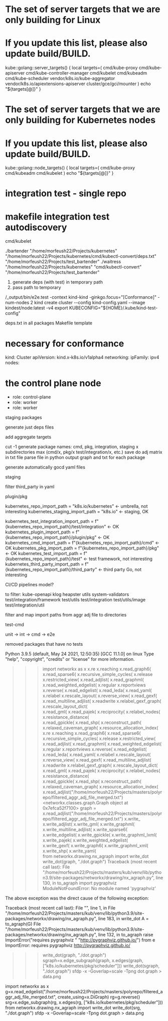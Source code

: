 # The set of server targets that we are only building for Linux
# If you update this list, please also update build/BUILD.
kube::golang::server_targets() {
  local targets=(
    cmd/kube-proxy
    cmd/kube-apiserver
    cmd/kube-controller-manager
    cmd/kubelet
    cmd/kubeadm
    cmd/kube-scheduler
    vendor/k8s.io/kube-aggregator
    vendor/k8s.io/apiextensions-apiserver
    cluster/gce/gci/mounter
  )
  echo "${targets[@]}"
}

# The set of server targets that we are only building for Kubernetes nodes
# If you update this list, please also update build/BUILD.
kube::golang::node_targets() {
  local targets=(
    cmd/kube-proxy
    cmd/kubeadm
    cmd/kubelet
  )
  echo "${targets[@]}"
}

# integration test - single repo
# makefile integration test autodiscovery

cmd/kubelet


./bartender "/home/morfeush22/Projects/kubernetes" "/home/morfeush22/Projects/kubernetes/cmd/kubectl-convert/deps.txt" "/home/morfeush22/Projects/test_bartender"
./waitress "/home/morfeush22/Projects/kubernetes" "cmd/kubectl-convert" "/home/morfeush22/Projects/test_bartender"

1. generate deps (with test) in temporary path
2. pass path to temporary

/_output/bin/e2e.test -context kind-kind -ginkgo.focus="\[Conformance\]" -num-nodes 2
kind create cluster --config kind-config.yaml --image kindest/node:latest -v4
export KUBECONFIG="${HOME}/.kube/kind-test-config"

deps.txt in all packages
Makefile template

# necessary for conformance
kind: Cluster
apiVersion: kind.x-k8s.io/v1alpha4
networking:
  ipFamily: ipv4
nodes:
# the control plane node
- role: control-plane
- role: worker
- role: worker

staging packages

generate just deps files

add aggregate targets

cut -1
generate package names: cmd, pkg, integration, staging
x subdirectories max (cmd/x, pkg/x test/integration/x, etc.)
save do adj matrix in txt file
parse file in python
output graph and txt for each package

generate automatically gocd yaml files

staging

filter third_party in yaml

plugin/pkg

kubernetes_repo_import_path = "k8s.io/kubernetes" <- umbrella, not interesting
kubernetes_staging_import_path = "k8s.io" <- staging, OK

kubernetes_test_integration_import_path = f"{kubernetes_repo_import_path}/test/integration" <- OK
kubernetes_plugin_import_path = f"{kubernetes_repo_import_path}/plugin/pkg" <- OK
kubernetes_cmd_import_path = f"{kubernetes_repo_import_path}/cmd" <- OK
kubernetes_pkg_import_path = f"{kubernetes_repo_import_path}/pkg" <- OK
kubernetes_test_import_path = f"{kubernetes_repo_import_path}/test" <- test framework, not interesting
kubernetes_third_party_import_path = f"{kubernetes_repo_import_path}/third_party" <- third party Go, not interesting

CI/CD pipelines model?

to filter:
kube-openapi
klog
heapster
utils
system-validators
test/integration/framework
test/utils
test/integration
test/utils/image
test/integration/util

filter and map import paths from aggr adj file to directories

test-cmd

unit -> int -> cmd -> e2e

removed packages that have no tests

Python 3.9.5 (default, May 24 2021, 12:50:35)
[GCC 11.1.0] on linux
Type "help", "copyright", "credits" or "license" for more information.
>>> import networkx as x
>>> x.re
x.reaching                    x.read_graph6(                x.read_sparse6(               x.recursive_simple_cycles(    x.release                     x.restricted_view(
x.read_adjlist(               x.read_graphml(               x.read_weighted_edgelist(     x.regular                     x.reportviews                 x.reverse(
x.read_edgelist(              x.read_leda(                  x.read_yaml(                  x.relabel                     x.rescale_layout(             x.reverse_view(
x.read_gexf(                  x.read_multiline_adjlist(     x.readwrite                   x.relabel_gexf_graph(         x.rescale_layout_dict(        
x.read_gml(                   x.read_pajek(                 x.reciprocity(                x.relabel_nodes(              x.resistance_distance(        
x.read_gpickle(               x.read_shp(                   x.reconstruct_path(           x.relaxed_caveman_graph(      x.resource_allocation_index(  
>>> x.re
x.reaching                    x.read_graph6(                x.read_sparse6(               x.recursive_simple_cycles(    x.release                     x.restricted_view(
x.read_adjlist(               x.read_graphml(               x.read_weighted_edgelist(     x.regular                     x.reportviews                 x.reverse(
x.read_edgelist(              x.read_leda(                  x.read_yaml(                  x.relabel                     x.rescale_layout(             x.reverse_view(
x.read_gexf(                  x.read_multiline_adjlist(     x.readwrite                   x.relabel_gexf_graph(         x.rescale_layout_dict(        
x.read_gml(                   x.read_pajek(                 x.reciprocity(                x.relabel_nodes(              x.resistance_distance(        
x.read_gpickle(               x.read_shp(                   x.reconstruct_path(           x.relaxed_caveman_graph(      x.resource_allocation_index(  
>>> x.read_adjlist("/home/morfeush22/Projects/masters/polyrepo/filtered_aggr_adj_file_merged.txt")
<networkx.classes.graph.Graph object at 0x7efca52f7100>
>>> graph = x.read_adjlist("/home/morfeush22/Projects/masters/polyrepo/filtered_aggr_adj_file_merged.txt")
>>> x.write_
x.write_adjlist(            x.write_gml(                x.write_graphml(            x.write_multiline_adjlist(  x.write_sparse6(            
x.write_edgelist(           x.write_gpickle(            x.write_graphml_lxml(       x.write_pajek(              x.write_weighted_edgelist(  
x.write_gexf(               x.write_graph6(             x.write_graphml_xml(        x.write_shp(                x.write_yaml(               
>>> from networkx.drawing.nx_agraph import write_dot
>>> write_dot(graph, "./dot.graph")
Traceback (most recent call last):
File "/home/morfeush22/Projects/masters/kub/venv/lib/python3.9/site-packages/networkx/drawing/nx_agraph.py", line 130, in to_agraph
import pygraphviz
ModuleNotFoundError: No module named 'pygraphviz'

The above exception was the direct cause of the following exception:

Traceback (most recent call last):
File "<stdin>", line 1, in <module>
File "/home/morfeush22/Projects/masters/kub/venv/lib/python3.9/site-packages/networkx/drawing/nx_agraph.py", line 183, in write_dot
A = to_agraph(G)
File "/home/morfeush22/Projects/masters/kub/venv/lib/python3.9/site-packages/networkx/drawing/nx_agraph.py", line 132, in to_agraph
raise ImportError("requires pygraphviz " "http://pygraphviz.github.io/") from e
ImportError: requires pygraphviz http://pygraphviz.github.io/
>>> write_dot(graph, "./dot.graph")
>>> sgraph=x.edge_subgraph(graph, x.edges(graph, ["k8s.io/kubernetes/pkg/scheduler"]))
>>> write_dot(sgraph, "./dot.graph")
sfdp -x -Goverlap=scale -Tpng dot.graph > data.png

import networkx as x
g=x.read_edgelist("/home/morfeush22/Projects/masters/polyrepo/filtered_aggr_adj_file_merged.txt", create_using=x.DiGraph)
rg=g.reverse()
srg=x.edge_subgraph(rg, x.edges(rg, ["k8s.io/kubernetes/pkg/scheduler"]))
from networkx.drawing.nx_agraph import write_dot
write_dot(srg, "./dot.graph")
sfdp -x -Goverlap=scale -Tpng dot.graph > data.png
